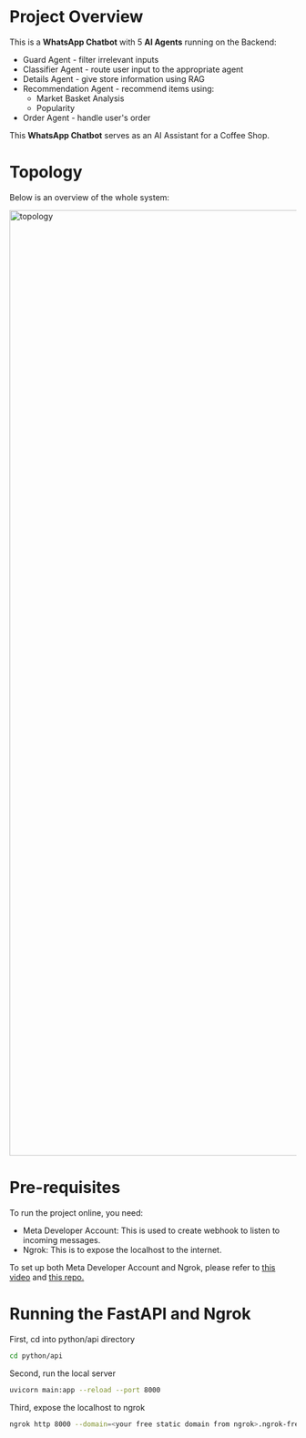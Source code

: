# Project Overview
This is a **WhatsApp Chatbot** with 5 **AI Agents** running on the Backend:
* Guard Agent - filter irrelevant inputs
* Classifier Agent - route user input to the appropriate agent
* Details Agent - give store information using RAG
* Recommendation Agent - recommend items using:
  * Market Basket Analysis
  * Popularity
* Order Agent - handle user's order

This **WhatsApp Chatbot** serves as an AI Assistant for a Coffee Shop.

# Topology
Below is an overview of the whole system:

<img width="2827" height="1661" alt="topology" src="https://github.com/user-attachments/assets/5c5e8a71-07a2-472a-82b0-af13b1ca4ce0" />

# Pre-requisites
To run the project online, you need:
* Meta Developer Account: This is used to create webhook to listen to incoming messages.
* Ngrok: This is to expose the localhost to the internet.

To set up both Meta Developer Account and Ngrok, please refer to [this video](https://www.youtube.com/watch?v=3YPeh-3AFmM&t=1230s) and [this repo.](https://github.com/daveebbelaar/python-whatsapp-bot/tree/main)

# Running the FastAPI and Ngrok
First, cd into python/api directory
```bash
cd python/api
```
Second, run the local server
```bash
uvicorn main:app --reload --port 8000
```
Third, expose the localhost to ngrok
```bash
ngrok http 8000 --domain=<your free static domain from ngrok>.ngrok-free.app
```
